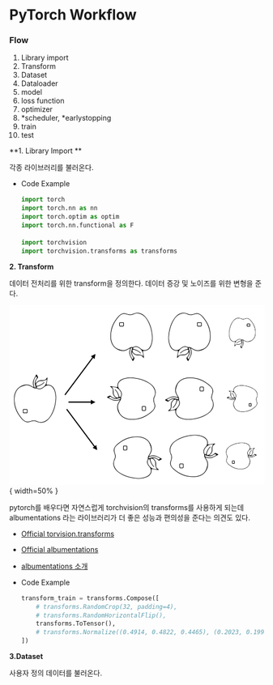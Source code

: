 # PyTorch Workflow

### Flow

1. Library import
2. Transform
3. Dataset
4. Dataloader
5. model 
6. loss function
7. optimizer
8. *scheduler, *earlystopping
9. train
10. test

**1. Library Import **

각종 라이브러리를 불러온다. 

- Code Example

  ```python
  import torch
  import torch.nn as nn
  import torch.optim as optim
  import torch.nn.functional as F
  
  import torchvision
  import torchvision.transforms as transforms
  ```

  





**2. Transform**

데이터 전처리를 위한 transform을 정의한다. 데이터 증강 및 노이즈를 위한 변형을 준다.

![drawing](./images/transform.png){ width=50% }



pytorch를 배우다면 자연스럽게 torchvision의 transforms를 사용하게 되는데 albumentations 라는 라이브러리가 더 좋은 성능과 편의성을 준다는 의견도 있다.

- [Official torvision.transforms](https://github.com/albumentations-team/albumentations)
- [Official albumentations](https://github.com/albumentations-team/albumentations)
- [albumentations 소개](https://hoya012.github.io/blog/albumentation_tutorial/)



- Code Example 

  ```python
  transform_train = transforms.Compose([
      # transforms.RandomCrop(32, padding=4),
      # transforms.RandomHorizontalFlip(),
      transforms.ToTensor(),
      # transforms.Normalize((0.4914, 0.4822, 0.4465), (0.2023, 0.1994, 0.2010)),
  ])
  ```

  



**3.Dataset**

사용자 정의 데이터를 불러온다.



